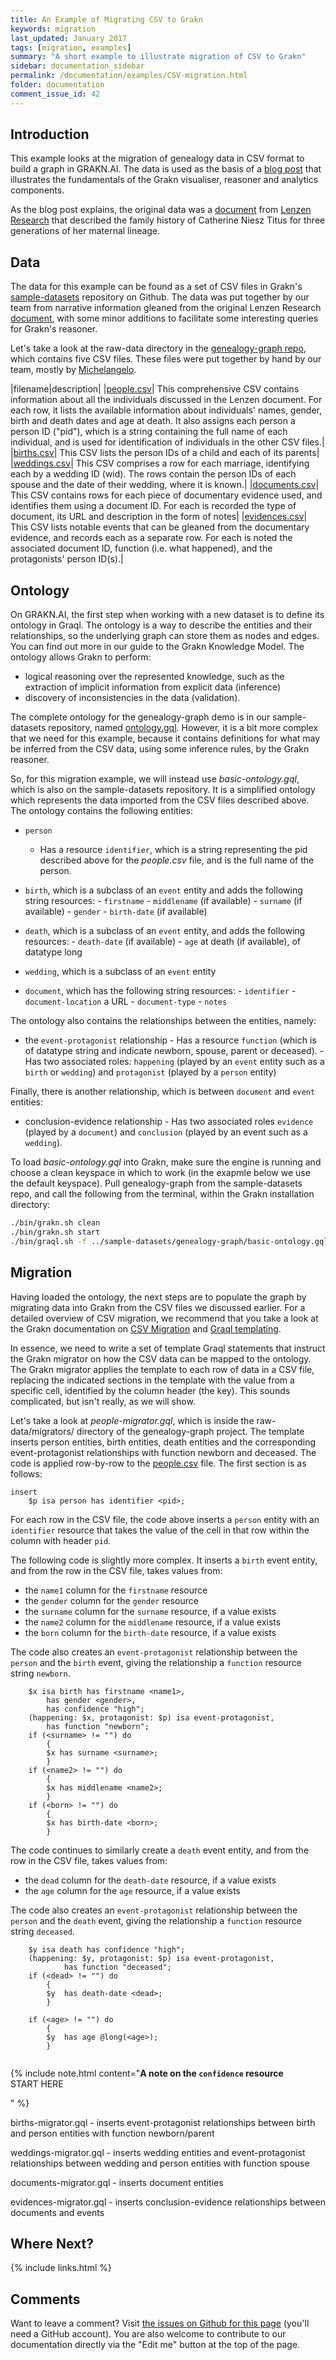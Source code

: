 ```yaml
---
title: An Example of Migrating CSV to Grakn
keywords: migration
last_updated: January 2017
tags: [migration, examples]
summary: "A short example to illustrate migration of CSV to Grakn"
sidebar: documentation_sidebar
permalink: /documentation/examples/CSV-migration.html
folder: documentation
comment_issue_id: 42
---
```



## Introduction

This example looks at the migration of genealogy data in CSV format to build a graph in GRAKN.AI. The data is used as the basis of a [blog post](https://blog.grakn.ai/family-matters-1bb639396a24#.2e6h72y0m) that illustrates the fundamentals of the Grakn visualiser, reasoner and analytics components. 

As the blog post explains, the original data was a [document](http://www.lenzenresearch.com/titusnarrlineage.pdf) from [Lenzen Research](http://www.lenzenresearch.com/) that described the family history of Catherine Niesz Titus for three generations of her maternal lineage.

## Data

The data for this example can be found as a set of CSV files in Grakn's [sample-datasets](https://github.com/graknlabs/sample-datasets) repository on Github. The data was put together by our team from narrative information gleaned from the original Lenzen Research [document](http://www.lenzenresearch.com/titusnarrlineage.pdf), with some minor additions to facilitate some interesting queries for Grakn's reasoner.

Let's take a look at the raw-data directory in the [genealogy-graph repo](https://github.com/graknlabs/sample-datasets/tree/master/genealogy-graph), which contains five CSV files. These files were put together by hand by our team, mostly by [Michelangelo](https://blog.grakn.ai/@doctormiko).

|filename|description|
|[people.csv](https://github.com/graknlabs/sample-datasets/blob/master/genealogy-graph/raw-data/people.csv)| This comprehensive CSV contains information about all the individuals discussed in the Lenzen document. For each row, it lists the available information about individuals' names, gender, birth and death dates and age at death. It also assigns each person a person ID ("pid"), which is a string containing the full name of each individual, and is used for identification of individuals in the other CSV files.|
|[births.csv](https://github.com/graknlabs/sample-datasets/blob/master/genealogy-graph/raw-data/births.csv)| This CSV lists the person IDs of a child and each of its parents|
|[weddings.csv](https://github.com/graknlabs/sample-datasets/blob/master/genealogy-graph/raw-data/weddings.csv)| This CSV comprises a row for each marriage, identifying each by a wedding ID (wid). The rows contain the person IDs of each spouse and the date of their wedding, where it is known.|
|[documents.csv](https://github.com/graknlabs/sample-datasets/blob/master/genealogy-graph/raw-data/documents.csv)| This CSV contains rows for each piece of documentary evidence used, and identifies them using a document ID. For each is recorded the type of document, its URL and description in the form of notes|
|[evidences.csv](https://github.com/graknlabs/sample-datasets/blob/master/genealogy-graph/raw-data/evidences.csv)| This CSV lists notable events that can be gleaned from the documentary evidence, and records each as a separate row. For each is noted the associated document ID, function (i.e. what happened), and the protagonists' person ID(s).|


## Ontology

On GRAKN.AI, the first step when working with a new dataset is to define its ontology in Graql. The ontology is a way to describe the entities and their relationships, so the underlying graph can store them as nodes and edges. You can find out more in our guide to the Grakn Knowledge Model. The ontology allows Grakn to perform:

* logical reasoning over the represented knowledge, such as the extraction of implicit information from explicit data (inference)
* discovery of inconsistencies in the data (validation).

The complete ontology for the genealogy-graph demo is in our sample-datasets repository, named [ontology.gql](https://github.com/graknlabs/sample-datasets/blob/master/genealogy-graph/ontology.gql). However, it is a bit more complex that we need for this example, because it contains definitions for what may be inferred from the CSV data, using some inference rules, by the Grakn reasoner. 

So, for this migration example, we will instead use *basic-ontology.gql*, which is also on the sample-datasets repository. It is a simplified ontology which represents the data imported from the CSV files described above. The ontology contains the following entities:


* `person` 
	 - Has a resource `identifier`, which is a string representing the pid described above for the *people.csv* file, and is the full name of the person.

* `birth`, which is a subclass of an `event` entity and adds the following string resources: 
 		- `firstname`
		- `middlename` (if available)
		- `surname` (if available)
		- `gender`
	 	- `birth-date` (if available)

* `death`, which is a subclass of an `event` entity, and adds the following resources:
 		- `death-date` (if available)
 		- `age` at death (if available), of datatype long
	 	
* `wedding`, which is a subclass of an `event` entity
 		
* `document`, which has the following string resources:
 		- `identifier`
 		- `document-location` a URL 
 		- `document-type` 
 		- `notes`

The ontology also contains the relationships between the entities, namely:
 
* the `event-protagonist` relationship
		- Has a resource `function` (which is of datatype string and indicate newborn, spouse, parent or deceased).
		- Has two associated roles: `happening` (played by an `event` entity such as a `birth` or `wedding`) and `protagonist` (played by a `person` entity)
 		

Finally, there is another relationship, which is between `document` and `event` entities:

* conclusion-evidence relationship
		- Has two associated roles `evidence` (played by a `document`) and `conclusion` (played by an event such as a `wedding`).

To load *basic-ontology.gql* into Grakn, make sure the engine is running and choose a clean keyspace in which to work (in the exapmle below we use the default keyspace). Pull genealogy-graph from the sample-datasets repo, and call the following from the terminal, within the Grakn installation directory:

```bash
./bin/grakn.sh clean
./bin/grakn.sh start
./bin/graql.sh -f ../sample-datasets/genealogy-graph/basic-ontology.gql
```
		
## Migration

Having loaded the ontology, the next steps are to populate the graph by migrating data into Grakn from the CSV files we discussed earlier. For a detailed overview of CSV migration, we recommend that you take a look at the Grakn documentation on [CSV Migration](https://grakn.ai/pages/documentation/migration/CSV-migration.html) and [Graql templating](https://grakn.ai/pages/documentation/graql/graql-templating.html).  

In essence, we need to write a set of template Graql statements that instruct the Grakn migrator on how the CSV data can be mapped to the ontology. The Grakn migrator applies the template to each row of data in a CSV file, replacing the indicated sections in the template with the value from a specific cell, identified by the column header (the key). This sounds complicated, but isn't really, as we will show.

Let's take a look at *people-migrator.gql*, which is inside the raw-data/migrators/ directory of the genealogy-graph project. The template inserts person entities, birth entities, death entities and the corresponding event-protagonist relationships with function newborn and deceased. The code is applied row-by-row to the [people.csv](https://github.com/graknlabs/sample-datasets/blob/master/genealogy-graph/raw-data/people.csv) file. The first section is as follows:

```graql
insert
	$p isa person has identifier <pid>;
```

For each row in the CSV file, the code above inserts a `person` entity with an `identifier` resource that takes the value of the cell in that row within the column with header `pid`.  

The following code is slightly more complex. It inserts a `birth` event entity, and from the row in the CSV file, takes values from:

* the `name1` column for the `firstname` resource
* the `gender` column for the `gender` resource
* the `surname` column for the `surname` resource, if a value exists
* the `name2` column for the `middlename` resource, if a value exists
* the `born` column for the `birth-date` resource, if a value exists

The code also creates an `event-protagonist` relationship between the `person` and the `birth` event, giving the relationship a `function` resource string `newborn`.


```	graql
	$x isa birth has firstname <name1>,
		has gender <gender>,
		has confidence "high";
	(happening: $x, protagonist: $p) isa event-protagonist,
		has function "newborn";
	if (<surname> != "") do 
		{
		$x has surname <surname>;
		}
	if (<name2> != "") do 
		{
		$x has middlename <name2>;
		}
	if (<born> != "") do 
		{
		$x has birth-date <born>;
		}
```

The code continues to similarly create a `death` event entity, and from the row in the CSV file, takes values from:

* the `dead` column for the `death-date` resource, if a value exists
* the `age` column for the `age` resource, if a value exists

The code also creates an `event-protagonist` relationship between the `person` and the `death` event, giving the relationship a `function` resource string `deceased`.


```
	$y isa death has confidence "high";
	(happening: $y, protagonist: $p) isa event-protagonist,
			has function "deceased";
	if (<dead> != "") do 
		{
		$y 	has death-date <dead>;
		}

	if (<age> != "") do 
		{
		$y 	has age @long(<age>);
		}
		
```

{% include note.html content="**A note on the `confidence` resource**   <br />
START HERE

" %}

births-migrator.gql - inserts event-protagonist relationships between birth and person entities with function newborn/parent

weddings-migrator.gql - inserts wedding entities and event-protagonist relationships between wedding and person entities with function spouse

documents-migrator.gql - inserts document entities

evidences-migrator.gql - inserts conclusion-evidence relationships between documents and events




















## Where Next?



{% include links.html %}

## Comments
Want to leave a comment? Visit <a href="https://github.com/graknlabs/docs/issues/42" target="_blank">the issues on Github for this page</a> (you'll need a GitHub account). You are also welcome to contribute to our documentation directly via the "Edit me" button at the top of the page.
